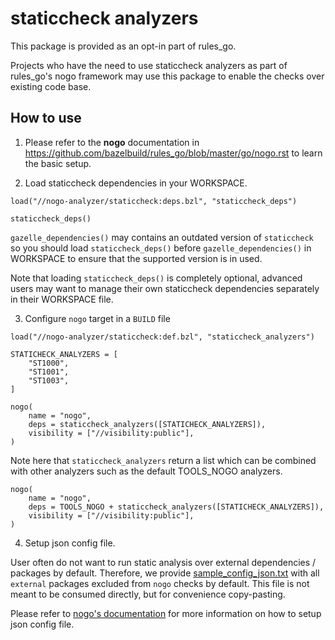 # staticcheck analyzers

This package is provided as an opt-in part of rules_go.

Projects who have the need to use staticcheck analyzers as part of rules_go's nogo framework may use this package to enable the checks over existing code base.

## How to use

1. Please refer to the **nogo** documentation in https://github.com/bazelbuild/rules_go/blob/master/go/nogo.rst to learn the basic setup.


2. Load staticcheck dependencies in your WORKSPACE.

```
load("//nogo-analyzer/staticcheck:deps.bzl", "staticcheck_deps")

staticcheck_deps()
```

`gazelle_dependencies()` may contains an outdated version of `staticcheck` so you should load `staticcheck_deps()` before `gazelle_dependencies()` in WORKSPACE to ensure that the supported version is in used.

Note that loading `staticcheck_deps()` is completely optional, advanced users may want to manage their own staticcheck dependencies separately in their WORKSPACE file.

3. Configure `nogo` target in a `BUILD` file

```
load("//nogo-analyzer/staticcheck:def.bzl", "staticcheck_analyzers")

STATICHECK_ANALYZERS = [
    "ST1000",
    "ST1001",
    "ST1003",
]

nogo(
    name = "nogo",
    deps = staticcheck_analyzers([STATICHECK_ANALYZERS]),
    visibility = ["//visibility:public"],
)
```

Note here that `staticcheck_analyzers` return a list which can be combined with other analyzers such as the default TOOLS_NOGO analyzers.

```
nogo(
    name = "nogo",
    deps = TOOLS_NOGO + staticcheck_analyzers([STATICHECK_ANALYZERS]),
    visibility = ["//visibility:public"],
)
```

4. Setup json config file.

User often do not want to run static analysis over external dependencies / packages by default.
Therefore, we provide [sample_config_json.txt](./sample_config_json.txt) with all `external` packages excluded from `nogo` checks by default. This file is not meant to be consumed directly, but for convenience copy-pasting.

Please refer to [nogo's documentation](https://github.com/bazelbuild/rules_go/blob/master/go/nogo.rst) for more information on how to setup json config file.
